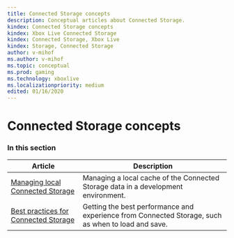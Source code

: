 ```yaml
---
title: Connected Storage concepts
description: Conceptual articles about Connected Storage.
kindex: Connected Storage concepts
kindex: Xbox Live Connected Storage
kindex: Connected Storage, Xbox Live
kindex: Storage, Connected Storage
author: v-mihof
ms.author: v-mihof
ms.topic: conceptual
ms.prod: gaming
ms.technology: xboxlive
ms.localizationpriority: medium
edited: 01/16/2020
---
```


# Connected Storage concepts

### In this section

| Article | Description |
|---------|-------------|
| [Managing local Connected Storage](live-connected-storage-xb-storage.md) | Managing a local cache of the Connected Storage data in a development environment. |
| [Best practices for Connected Storage](live-connected-storage-best-practices.md) | Getting the best performance and experience from Connected Storage, such as when to load and save. |


<!-- {% jumppage its %} -->
